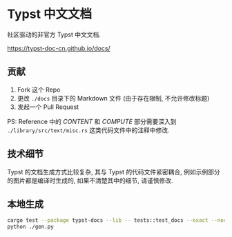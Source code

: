 # Typst 中文文档

社区驱动的非官方 Typst 中文文档.

https://typst-doc-cn.github.io/docs/

## 贡献

1. Fork 这个 Repo
2. 更改 `./docs` 目录下的 Markdown 文件 (由于存在限制, 不允许修改标题)
3. 发起一个 Pull Request

PS: Reference 中的 *CONTENT* 和 *COMPUTE* 部分需要深入到 `./library/src/text/misc.rs` 这类代码文件中的注释中修改.


## 技术细节

Typst 的文档生成方式比较复杂, 其与 Typst 的代码文件紧密耦合, 例如示例部分的图片都是编译时生成的, 如果不清楚其中的细节, 请谨慎修改.


## 本地生成

```sh
cargo test --package typst-docs --lib -- tests::test_docs --exact --nocapture
python ./gen.py
```